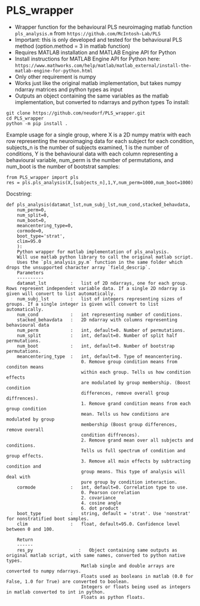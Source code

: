 # PLS_wrapper
- Wrapper function for the behavioural PLS neuroimaging matlab function `pls_analysis.m` from `https://github.com/McIntosh-Lab/PLS`
- Important: this is only developed and tested for the behavioural PLS method (option.method = 3 in matlab function)
- Requires MATLAB installation and MATLAB Engine API for Python
- Install instructions for MATLAB Engine API for Python here: `https://www.mathworks.com/help/matlab/matlab_external/install-the-matlab-engine-for-python.html`
- Only other requirement is numpy
- Works just like the original matlab implementation, but takes numpy ndarray matrices and python types as input
- Outputs an object containing the same variables as the matlab implementation, but converted to ndarrays and python types
To install:
```
git clone https://github.com/neudorf/PLS_wrapper.git
cd PLS_wrapper
python -m pip install .
```
Example usage for a single group, where X is a 2D numpy matrix with each row representing the neuroimaging data for each subject for each condition, subjects_n is the number of subjects examined, 1 is the number of conditions, Y is the behavioural data with each column representing a behavioural variable, num_perm is the number of permutations, and num_boot is the number of bootstrat samples:
```
from PLS_wrapper import pls
res = pls.pls_analysis(X,[subjects_n],1,Y,num_perm=1000,num_boot=1000)
```
Docstring:
```
def pls_analysis(datamat_lst,num_subj_lst,num_cond,stacked_behavdata,
    num_perm=0,
    num_split=0,
    num_boot=0,
    meancentering_type=0,
    cormode=0,
    boot_type='strat',
    clim=95.0
    ):
    Python wrapper for matlab implementation of pls_analysis.
    Will use matlab python library to call the original matlab script.
    Uses the `pls_analysis_py.m` function in the same folder which drops the unsupported character array `field_descrip`.
    Parameters
    ----------
    datamat_lst         :   list of 2D ndarrays, one for each group. Rows represent independent variable data. If a single 2D ndarray is given will convert to list automatically.
    num_subj_lst        :   list of integers representing sizes of groups. If a single integer is given will convert to list automatically.
    num_cond            :   int representing number of conditions.
    stacked_behavdata   :   2D ndarray with columns representing behavioural data
    num_perm            :   int, default=0. Number of permutations.
    num_split           :   int, default=0. Number of split half permutations.
    num_boot            :   int, default=0. Number of bootstrap permutations.
    meancentering_type  :   int, default=0. Type of meancentering.
                            0. Remove group condition means from conditon means
                            within each group. Tells us how condition effects
                            are modulated by group membership. (Boost condition
                            differences, remove overall group diffrences).
                            1. Remove grand condition means from each group condition
                            mean. Tells us how conditions are modulated by group 
                            membership (Boost group differences, remove overall
                            condition diffrences).
                            2. Remove grand mean over all subjects and conditions.
                            Tells us full spectrum of condition and group effects.
                            3. Remove all main effects by subtracting condition and
                            group means. This type of analysis will deal with 
                            pure group by condition interaction.
    cormode             :   int, default=0. Correlation type to use.
                            0. Pearson correlation
                            2. covariance
                            4. cosine angle
                            6. dot product
    boot_type           :   string, default = 'strat'. Use 'nonstrat' for nonstratified boot samples.
    clim                :   float, default=95.0. Confidence level between 0 and 100.
    
    Return
    ------
    res_py                 :   Object containing same outputs as original matlab script, with same names, converted to python native types.
                            Matlab single and double arrays are converted to numpy ndarrays.
                            Floats used as booleans in matlab (0.0 for False, 1.0 for True) are converted to boolean.
                            Integers or floats being used as integers in matlab converted to int in python.
                            Floats as python floats.
```
